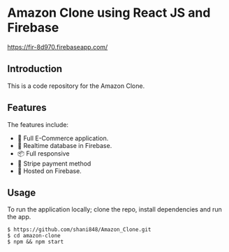 # Amazon Clone using React JS and Firebase


https://fir-8d970.firebaseapp.com/

## Introduction
This is a code repository for the Amazon Clone. 

## Features

The features include:

* 📝 Full E-Commerce application.
* 📡 Realtime database in Firebase.
* 📦 Full responsive
* 💬 Stripe payment method
* 📡 Hosted on Firebase.

<!-- ## Components -->

## Usage

To run the application locally; clone the repo, install dependencies and run the app.

```
$ https://github.com/shani848/Amazon_Clone.git
$ cd amazon-clone
$ npm && npm start
```

